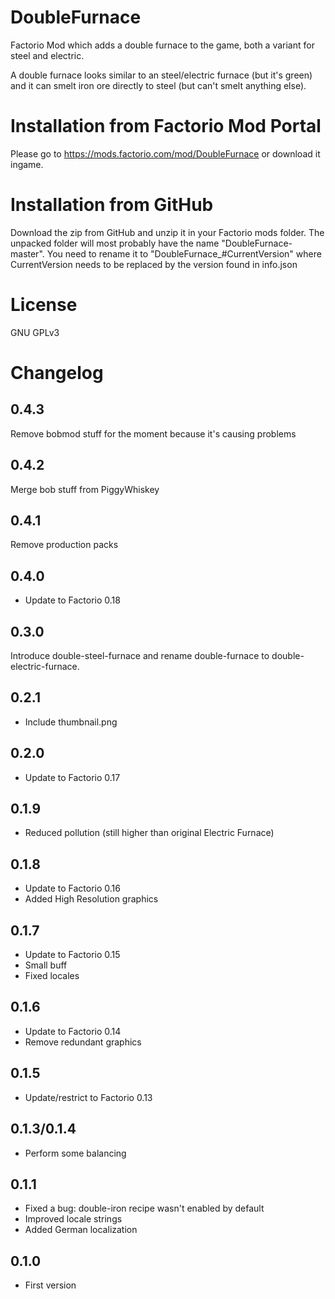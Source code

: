 # DoubleFurnace
Factorio Mod which adds a double furnace to the game, both a variant for steel and electric.

A double furnace looks similar to an steel/electric furnace (but it's green)
and it can smelt iron ore directly to steel (but can't smelt anything else).

# Installation from Factorio Mod Portal
Please go to https://mods.factorio.com/mod/DoubleFurnace or download it ingame.

# Installation from GitHub
Download the zip from GitHub and unzip it in your Factorio mods folder.
The unpacked folder will most probably have the name "DoubleFurnace-master".
You need to rename it to "DoubleFurnace_#CurrentVersion" where CurrentVersion needs to be replaced by the version found in info.json

# License
GNU GPLv3

# Changelog

## 0.4.3
Remove bobmod stuff for the moment because it's causing problems

## 0.4.2
Merge bob stuff from PiggyWhiskey

## 0.4.1
Remove production packs

## 0.4.0
- Update to Factorio 0.18

## 0.3.0
Introduce double-steel-furnace and rename double-furnace to double-electric-furnace.

## 0.2.1
- Include thumbnail.png

## 0.2.0
- Update to Factorio 0.17

## 0.1.9
- Reduced pollution (still higher than original Electric Furnace)

## 0.1.8
- Update to Factorio 0.16
- Added High Resolution graphics

## 0.1.7
- Update to Factorio 0.15
- Small buff
- Fixed locales

## 0.1.6
- Update to Factorio 0.14
- Remove redundant graphics

## 0.1.5
- Update/restrict to Factorio 0.13

## 0.1.3/0.1.4
- Perform some balancing

## 0.1.1
- Fixed a bug: double-iron recipe wasn't enabled by default
- Improved locale strings
- Added German localization

## 0.1.0
- First version


